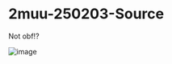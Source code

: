 # 2muu-250203-Source

Not obf!?


![image](https://github.com/user-attachments/assets/04a83919-3143-4244-8ac5-85fe7581d6be)
